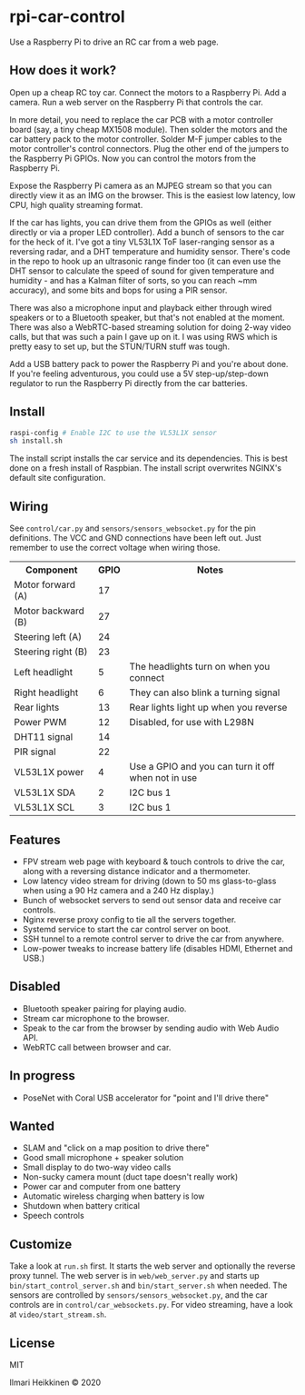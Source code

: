 # rpi-car-control

Use a Raspberry Pi to drive an RC car from a web page.

## How does it work?

Open up a cheap RC toy car. Connect the motors to a Raspberry Pi. Add a camera. Run a web server on the Raspberry Pi that controls the car.

In more detail, you need to replace the car PCB with a motor controller board (say, a tiny cheap MX1508 module). Then solder the motors and the car battery pack to the motor controller. Solder M-F jumper cables to the motor controller's control connectors. Plug the other end of the jumpers to the Raspberry Pi GPIOs. Now you can control the motors from the Raspberry Pi.

Expose the Raspberry Pi camera as an MJPEG stream so that you can directly view it as an IMG on the browser. This is the easiest low latency, low CPU, high quality streaming format.

If the car has lights, you can drive them from the GPIOs as well (either directly or via a proper LED controller). Add a bunch of sensors to the car for the heck of it. I've got a tiny VL53L1X ToF laser-ranging sensor as a reversing radar, and a DHT temperature and humidity sensor. There's code in the repo to hook up an ultrasonic range finder too (it can even use the DHT sensor to calculate the speed of sound for given temperature and humidity - and has a Kalman filter of sorts, so you can reach ~mm accuracy), and some bits and bops for using a PIR sensor.

There was also a microphone input and playback either through wired speakers or to a Bluetooth speaker, but that's not enabled at the moment. There was also a WebRTC-based streaming solution for doing 2-way video calls, but that was such a pain I gave up on it. I was using RWS which is pretty easy to set up, but the STUN/TURN stuff was tough.

Add a USB battery pack to power the Raspberry Pi and you're about done. If you're feeling adventurous, you could use a 5V step-up/step-down regulator to run the Raspberry Pi directly from the car batteries.

## Install

```bash
raspi-config # Enable I2C to use the VL53L1X sensor
sh install.sh
```

The install script installs the car service and its dependencies. This is best done on a fresh install of Raspbian. The install script overwrites NGINX's default site configuration.

## Wiring

See `control/car.py` and `sensors/sensors_websocket.py` for the pin definitions. The VCC and GND connections have been left out. Just remember to use the correct voltage when wiring those.

<table>
<tr><th>Component</th><th>GPIO</th><th>Notes</th></tr>

<tr><td>Motor forward (A)</td><td>17</td><td></td></tr>
<tr><td>Motor backward (B)</td><td>27</td><td></td></tr>
<tr><td>Steering left (A)</td><td>24</td><td></td></tr>
<tr><td>Steering right (B)</td><td>23</td><td></td></tr>

<tr><td>Left headlight</td><td>5</td><td>The headlights turn on when you connect</td></tr>
<tr><td>Right headlight</td><td>6</td><td>They can also blink a turning signal</td></tr>

<tr><td>Rear lights</td><td>13</td><td>Rear lights light up when you reverse</td></tr>

<tr><td>Power PWM</td><td>12</td><td>Disabled, for use with L298N</td></tr>

<tr><td>DHT11 signal</td><td>14</td><td></td></tr>
<tr><td>PIR signal</td><td>22</td><td></td></tr>
<tr><td>VL53L1X power</td><td>4</td><td>Use a GPIO and you can turn it off when not in use</td></tr>
<tr><td>VL53L1X SDA</td><td>2</td><td>I2C bus 1</td></tr>
<tr><td>VL53L1X SCL</td><td>3</td><td>I2C bus 1</td></tr>
</table>

## Features

* FPV stream web page with keyboard & touch controls to drive the car, along with a reversing distance indicator and a thermometer.
* Low latency video stream for driving (down to 50 ms glass-to-glass when using a 90 Hz camera and a 240 Hz display.)
* Bunch of websocket servers to send out sensor data and receive car controls.
* Nginx reverse proxy config to tie all the servers together.
* Systemd service to start the car control server on boot.
* SSH tunnel to a remote control server to drive the car from anywhere.
* Low-power tweaks to increase battery life (disables HDMI, Ethernet and USB.)

## Disabled

* Bluetooth speaker pairing for playing audio.
* Stream car microphone to the browser.
* Speak to the car from the browser by sending audio with Web Audio API.
* WebRTC call between browser and car.

## In progress

* PoseNet with Coral USB accelerator for "point and I'll drive there"

## Wanted

* SLAM and "click on a map position to drive there"
* Good small microphone + speaker solution
* Small display to do two-way video calls
* Non-sucky camera mount (duct tape doesn't really work)
* Power car and computer from one battery
* Automatic wireless charging when battery is low
* Shutdown when battery critical
* Speech controls

## Customize

Take a look at `run.sh` first. It starts the web server and optionally the reverse proxy tunnel. The web server is in `web/web_server.py` and starts up `bin/start_control_server.sh` and `bin/start_server.sh` when needed. The sensors are controlled by `sensors/sensors_websocket.py`, and the car controls are in `control/car_websockets.py`. For video streaming, have a look at `video/start_stream.sh`.

## License

MIT

Ilmari Heikkinen &copy; 2020
